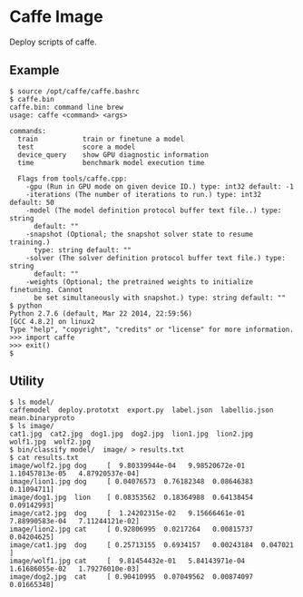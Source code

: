Caffe Image
===

Deploy scripts of caffe.

Example
---
    $ source /opt/caffe/caffe.bashrc 
    $ caffe.bin 
    caffe.bin: command line brew
    usage: caffe <command> <args>

    commands:
      train           train or finetune a model
      test            score a model
      device_query    show GPU diagnostic information
      time            benchmark model execution time
    
      Flags from tools/caffe.cpp:
        -gpu (Run in GPU mode on given device ID.) type: int32 default: -1
        -iterations (The number of iterations to run.) type: int32 default: 50
        -model (The model definition protocol buffer text file..) type: string
          default: ""
        -snapshot (Optional; the snapshot solver state to resume training.)
          type: string default: ""
        -solver (The solver definition protocol buffer text file.) type: string
          default: ""
        -weights (Optional; the pretrained weights to initialize finetuning. Cannot
          be set simultaneously with snapshot.) type: string default: ""
    $ python
    Python 2.7.6 (default, Mar 22 2014, 22:59:56) 
    [GCC 4.8.2] on linux2
    Type "help", "copyright", "credits" or "license" for more information.
    >>> import caffe
    >>> exit()
    $ 
    
Utility
---
    $ ls model/
    caffemodel  deploy.prototxt  export.py  label.json  labellio.json  mean.binaryproto
    $ ls image/
    cat1.jpg  cat2.jpg  dog1.jpg  dog2.jpg  lion1.jpg  lion2.jpg  wolf1.jpg  wolf2.jpg
    $ bin/classify model/  image/ > results.txt
    $ cat results.txt
    image/wolf2.jpg dog     [  9.80339944e-04   9.98520672e-01   1.10457813e-05   4.87920537e-04]
    image/lion1.jpg dog     [ 0.04076573  0.76182348  0.08646383  0.11094711]
    image/dog1.jpg  lion    [ 0.08353562  0.18364988  0.64138454  0.09142993]
    image/cat2.jpg  dog     [  1.24202315e-02   9.15666461e-01   7.88990583e-04   7.11244121e-02]
    image/lion2.jpg cat     [ 0.92806995  0.0217264   0.00815737  0.04204625]
    image/cat1.jpg  dog     [ 0.25713155  0.6934157   0.00243184  0.047021  ]
    image/wolf1.jpg cat     [  9.81454432e-01   5.84143971e-04   1.61686055e-02   1.79276010e-03]
    image/dog2.jpg  cat     [ 0.90410995  0.07049562  0.00874097  0.01665348]
